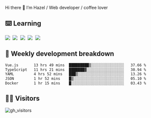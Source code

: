 
Hi there 👋 I’m Hazel / Web developer / coffee lover

## ⌨️ Learning

<samp>
 <a href="https://github.com/vuejs/core"><img src="https://api.iconify.design/logos:vue.svg" /></a>
  <a href="https://github.com/vuejs/core"><img src="https://api.iconify.design/logos:react.svg" /></a>
  <a href="https://github.com/vitejs/vite"><img src="https://api.iconify.design/logos:vitejs.svg" /></a>
  <a href="https://github.com/microsoft/TypeScript"><img src="https://api.iconify.design/logos:typescript-icon.svg" /></a> 
  <a href="https://github.com/unocss/unocss"><img src="https://api.iconify.design/logos:unocss.svg" /></a>
  

</samp>


## 🦀 Weekly development breakdown

<!--START_SECTION:waka-->

```txt
Vue.js       13 hrs 49 mins  █████████▒░░░░░░░░░░░░░░░   37.66 %
TypeScript   11 hrs 21 mins  ███████▓░░░░░░░░░░░░░░░░░   30.94 %
YAML         4 hrs 52 mins   ███▒░░░░░░░░░░░░░░░░░░░░░   13.26 %
JSON         1 hr 52 mins    █▒░░░░░░░░░░░░░░░░░░░░░░░   05.10 %
Docker       1 hr 15 mins    █░░░░░░░░░░░░░░░░░░░░░░░░   03.43 %
```

<!--END_SECTION:waka-->
## 👬🏻 Visitors

![gh_visitors](https://profile-counter.glitch.me/Hazel-Lin/count.svg)

